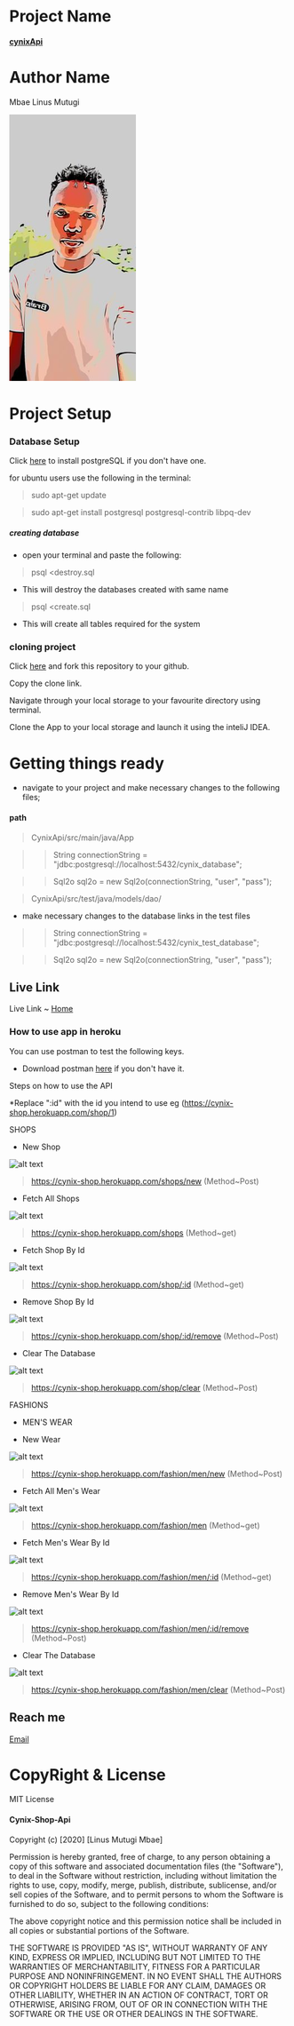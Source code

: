 # Project Name
#### [cynixApi](https://github.com/linusmbae/cynixApi.git)
# Author Name
Mbae Linus Mutugi

![alt text](https://github.com/linusmbae/cynixApi/blob/master/src/main/resources/public/images/me/me.jpg)

# Project Setup
### Database Setup
Click [here](https://www.postgresql.org/download/) to install postgreSQL if you don't have one.

for ubuntu users use the following in the terminal:

> sudo apt-get update

> sudo apt-get install postgresql postgresql-contrib libpq-dev

 ##### creating database
* open your terminal and paste the following:
> psql <destroy.sql 

* This will destroy the databases created with same name

> psql <create.sql

* This will create all tables required for the system

### cloning project

Click [here](https://github.com/linusmbae/cynixApi.git) and fork this repository to your github.

Copy the clone link.

Navigate through your local storage to your favourite directory using terminal.

Clone the App to your local storage and launch it using the inteliJ IDEA.
 
 
 # Getting things ready
 * navigate to your project and make necessary changes to the following files;
 #### path
 > CynixApi/src/main/java/App

>>  String connectionString = "jdbc:postgresql://localhost:5432/cynix_database";

>>  Sql2o sql2o = new Sql2o(connectionString, "user", "pass");

> CynixApi/src/test/java/models/dao/

* make necessary changes to the database links in the test files

>>  String connectionString = "jdbc:postgresql://localhost:5432/cynix_test_database";

>>  Sql2o sql2o = new Sql2o(connectionString, "user", "pass");

 ## Live Link
 Live Link ~ [Home](https://cynix-shop.herokuapp.com/)
 
 ### How to use app in heroku
 
 You can use postman to test the following keys.
 * Download postman [here](https://www.postman.com/downloads/) if you don't have it.
 
 Steps on how to use the API
 
 *Replace ":id" with the id you intend to use eg (https://cynix-shop.herokuapp.com/shop/1)
 
  SHOPS
 * New Shop 
 
 ![alt text](https://github.com/linusmbae/cynixApi/blob/master/src/main/resources/public/shop/newShop.png)
 > https://cynix-shop.herokuapp.com/shops/new (Method~Post)
* Fetch All Shops
 
 ![alt text](https://github.com/linusmbae/cynixApi/blob/master/src/main/resources/public/shop/allShops.png)
 > https://cynix-shop.herokuapp.com/shops (Method~get)
* Fetch Shop By Id

 ![alt text](https://github.com/linusmbae/cynixApi/blob/master/src/main/resources/public/shop/shopById.png)
> https://cynix-shop.herokuapp.com/shop/:id (Method~get)
* Remove Shop By Id

 ![alt text](https://github.com/linusmbae/cynixApi/blob/master/src/main/resources/public/shop/removeShopById.png)
> https://cynix-shop.herokuapp.com/shop/:id/remove (Method~Post)
* Clear The Database

 ![alt text](https://github.com/linusmbae/cynixApi/blob/master/src/main/resources/public/shop/clearShop.png)
> https://cynix-shop.herokuapp.com/shop/clear (Method~Post)

FASHIONS
* MEN'S WEAR

* New Wear

 ![alt text](https://github.com/linusmbae/cynixApi/blob/master/src/main/resources/public/fashions/newWear.png)
> https://cynix-shop.herokuapp.com/fashion/men/new (Method~Post)
* Fetch All Men's Wear

 ![alt text](https://github.com/linusmbae/cynixApi/blob/master/src/main/resources/public/fashions/getAll.png)
> https://cynix-shop.herokuapp.com/fashion/men (Method~get)
* Fetch Men's Wear By Id

 ![alt text](https://github.com/linusmbae/cynixApi/blob/master/src/main/resources/public/fashions/getById.png)
> https://cynix-shop.herokuapp.com/fashion/men/:id (Method~get)
* Remove Men's Wear By Id

 ![alt text](https://github.com/linusmbae/cynixApi/blob/master/src/main/resources/public/fashions/removeById.png)
> https://cynix-shop.herokuapp.com/fashion/men/:id/remove (Method~Post)
* Clear The Database

 ![alt text](https://github.com/linusmbae/cynixApi/blob/master/src/main/resources/public/fashions/clearFashions.png)
> https://cynix-shop.herokuapp.com/fashion/men/clear (Method~Post)
 
## Reach me
[Email](linusmutugi5178@gmail.com) 

# CopyRight & License
MIT License

#### Cynix-Shop-Api

Copyright (c) [2020] [Linus Mutugi Mbae]

Permission is hereby granted, free of charge, to any person obtaining a copy
of this software and associated documentation files (the "Software"), to deal
in the Software without restriction, including without limitation the rights
to use, copy, modify, merge, publish, distribute, sublicense, and/or sell
copies of the Software, and to permit persons to whom the Software is
furnished to do so, subject to the following conditions:

The above copyright notice and this permission notice shall be included in all
copies or substantial portions of the Software.

THE SOFTWARE IS PROVIDED "AS IS", WITHOUT WARRANTY OF ANY KIND, EXPRESS OR
IMPLIED, INCLUDING BUT NOT LIMITED TO THE WARRANTIES OF MERCHANTABILITY,
FITNESS FOR A PARTICULAR PURPOSE AND NONINFRINGEMENT. IN NO EVENT SHALL THE
AUTHORS OR COPYRIGHT HOLDERS BE LIABLE FOR ANY CLAIM, DAMAGES OR OTHER
LIABILITY, WHETHER IN AN ACTION OF CONTRACT, TORT OR OTHERWISE, ARISING FROM,
OUT OF OR IN CONNECTION WITH THE SOFTWARE OR THE USE OR OTHER DEALINGS IN THE
SOFTWARE.
